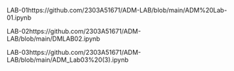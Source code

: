 LAB-01https://github.com/2303A51671/ADM-LAB/blob/main/ADM%20Lab-01.ipynb

LAB-02https://github.com/2303A51671/ADM-LAB/blob/main/DMLAB02.ipynb

LAB-03https://github.com/2303A51671/ADM-LAB/blob/main/ADM_Lab03%20(3).ipynb
